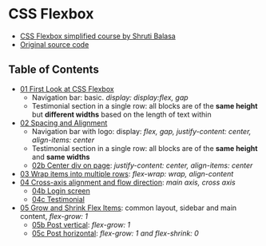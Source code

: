 # CSS Flexbox

- [CSS Flexbox simplified course by Shruti Balasa](https://laracasts.com/series/css-flexbox-simplified/)
- [Original source code](https://github.com/laracasts/css-flexbox-simplified)

## Table of Contents

- [01 First Look at CSS Flexbox](https://dragoncillos.github.io/CSS-Flexbox-Laracasts-Shruti-Balasa/01-first-look.html)
  - Navigation bar: basic. *display: display:flex, gap*
  - Testimonial section in a single row: all blocks are of the **same height** but **different widths** based on the length of text within
- [02 Spacing and Alignment](https://dragoncillos.github.io/CSS-Flexbox-Laracasts-Shruti-Balasa/02-spacing-and-alignment.html)
  - Navigation bar with logo: display: *flex, gap, justify-content: center, align-items: center*
  - Testimonial section in a single row: all blocks are of the **same height** and **same widths**
  - [02b Center div on page](https://dragoncillos.github.io/CSS-Flexbox-Laracasts-Shruti-Balasa/02b-center-div.html): *justify-content: center, align-items: center*
- [03 Wrap items into multiple rows](https://dragoncillos.github.io/CSS-Flexbox-Laracasts-Shruti-Balasa/03-wrap-items-multiple-rows.html): *flex-wrap: wrap, align-content*
- [04 Cross-axis alignment and flow direction](https://dragoncillos.github.io/CSS-Flexbox-Laracasts-Shruti-Balasa/04-cross-axis-alignment-and-flow-direction.html): *main axis, cross axis*
  - [04b Login screen](https://dragoncillos.github.io/CSS-Flexbox-Laracasts-Shruti-Balasa/04b-login-screen.html)
  - [04c Testimonial](https://dragoncillos.github.io/CSS-Flexbox-Laracasts-Shruti-Balasa/04c-testimonial.html)
- [05 Grow and Shrink Flex Items](https://dragoncillos.github.io/CSS-Flexbox-Laracasts-Shruti-Balasa/05-grow-and-shrink): common layout, sidebar and main content, *flex-grow: 1*
  - [05b Post vertical](https://dragoncillos.github.io/CSS-Flexbox-Laracasts-Shruti-Balasa/05b-post-vertical.html): *flex-grow: 1*
  - [05c Post horizontal](https://dragoncillos.github.io/CSS-Flexbox-Laracasts-Shruti-Balasa/05c-post-horizontal.html): *flex-grow: 1 and flex-shrink: 0*
